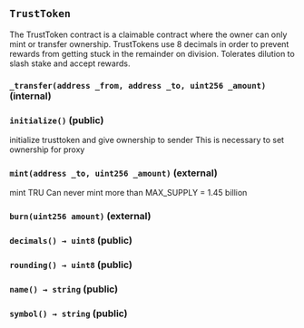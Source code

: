 ## `TrustToken`



The TrustToken contract is a claimable contract where the
owner can only mint or transfer ownership. TrustTokens use 8 decimals
in order to prevent rewards from getting stuck in the remainder on division.
Tolerates dilution to slash stake and accept rewards.


### `_transfer(address _from, address _to, uint256 _amount)` (internal)





### `initialize()` (public)



initialize trusttoken and give ownership to sender
This is necessary to set ownership for proxy

### `mint(address _to, uint256 _amount)` (external)



mint TRU
Can never mint more than MAX_SUPPLY = 1.45 billion

### `burn(uint256 amount)` (external)





### `decimals() → uint8` (public)





### `rounding() → uint8` (public)





### `name() → string` (public)





### `symbol() → string` (public)






